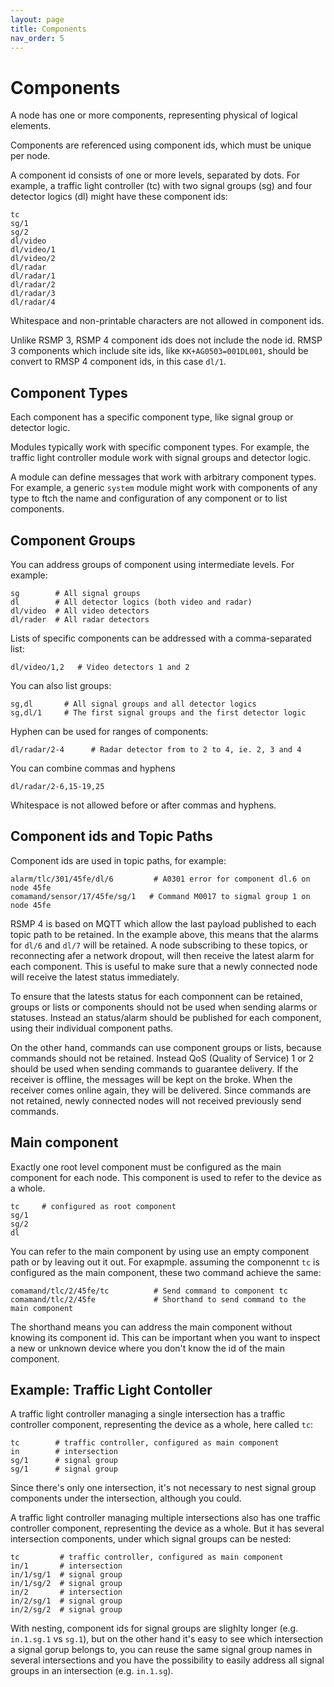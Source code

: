 ```yaml
---
layout: page
title: Components
nav_order: 5
---
```


# Components
A node has one or more components, representing physical of logical elements.

Components are referenced using component ids, which must be unique per node.

A component id consists of one or more levels, separated by dots. For example, a traffic light controller (tc) with two signal groups (sg) and four detector logics (dl) might have these component ids:

```
tc
sg/1
sg/2
dl/video
dl/video/1
dl/video/2
dl/radar
dl/radar/1
dl/radar/2
dl/radar/3
dl/radar/4
```

Whitespace and non-printable characters are not allowed in component ids.


Unlike RSMP 3, RSMP 4 component ids does not include the node id. RMSP 3 components which include site ids, like `KK+AG0503=001DL001`, should be convert to RMSP 4 component ids, in this case `dl/1`.

## Component Types
Each component has a specific component type, like signal group or detector logic.

Modules typically work with specific component types. For example, the traffic light controller module  work with signal groups and detector logic.

A module can define messages that work with arbitrary component types. For example, a generic `system` module might work with components of any type to ftch the name and configuration of any component or to list components.

## Component Groups
You can address groups of component using intermediate levels. For example:

```
sg        # All signal groups
dl        # All detector logics (both video and radar)
dl/video  # All video detectors
dl/rader  # All radar detectors
```

Lists of specific components can be addressed with a comma-separated list:

```
dl/video/1,2   # Video detectors 1 and 2
```

You can also list groups:

```
sg,dl       # All signal groups and all detector logics
sg,dl/1     # The first signal groups and the first detector logic
```

Hyphen can be used for ranges of components:

```
dl/radar/2-4      # Radar detector from to 2 to 4, ie. 2, 3 and 4
```

You can combine commas and hyphens
```
dl/radar/2-6,15-19,25
```

Whitespace is not allowed before or after commas and hyphens.

## Component ids and Topic Paths
Component ids are used in topic paths, for example:

```
alarm/tlc/301/45fe/dl/6         # A0301 error for component dl.6 on node 45fe
comamand/sensor/17/45fe/sg/1   # Command M0017 to sigmal group 1 on node 45fe
```

RSMP 4 is based on MQTT which allow the last payload published to each topic path to be retained.
In the example above, this means that the alarms for `dl/6` and `dl/7` will be retained.
A node subscribing to these topics, or reconnecting afer a network dropout, will then receive the latest alarm for each component.
This is useful to make sure that a newly connected node will receive the latest status immediately.

To ensure that the latests status for each componnent can be retained, groups or lists or components should not be used when sending alarms or statuses. Instead an status/alarm should be published for each component, using their individual component paths.

On the other hand, commands can use component groups or lists, because commands should not be retained. Instead QoS (Quality of Service) 1 or 2 should be used when sending commands to guarantee delivery. If the receiver is offline, the messages will be kept on the broke. When the receiver comes online again, they will be delivered. Since commands are not retained, newly connected nodes will not received previously send commands.

## Main component
Exactly one root level component must be configured as the main component for each node. This component is used to refer to the device as a whole.

```
tc     # configured as root component
sg/1
sg/2
dl
```

You can refer to the main component by using use an empty component path or by leaving out it out. For exapmple. assuming the componennt `tc` is configured as the main component, these two command achieve the same:

```
comamand/tlc/2/45fe/tc          # Send command to component tc
comamand/tlc/2/45fe             # Shorthand to send command to the main component
```

The shorthand means you can address the main component without knowing its component id. This can be important when you want to inspect a new or unknown device where you don't know the id of the main component.

## Example: Traffic Light Contoller
A traffic light controller managing a single intersection has a traffic controller component, representing the device as a whole, here called `tc`:

```
tc        # traffic controller, configured as main component
in        # intersection
sg/1      # signal group
sg/1      # signal group
```
Since there's only one intersection, it's not necessary to nest signal group components under the intersection, although you could.

A traffic light controller managing multiple intersections also has one traffic controller component, representing the device as a whole.
But it has several intersection components, under which signal groups can be nested:

```
tc         # traffic controller, configured as main component
in/1       # intersection
in/1/sg/1  # signal group
in/1/sg/2  # signal group
in/2       # intersection
in/2/sg/1  # signal group
in/2/sg/2  # signal group
```

With nesting, component ids for signal groups are slighlty longer (e.g. `in.1.sg.1` vs `sg.1`), but on the other hand it's easy to see which intersection a signal gorup belongs to, you can reuse the same signal group names in several intersections and you have the possibility to easily address all signal groups in an intersection (e.g. `in.1.sg`).


